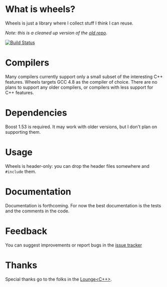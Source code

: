# What is wheels?

Wheels is just a library where I collect stuff I think I can reuse.

*Note: this is a cleaned up version of the [old repo].*

[![Build Status](https://travis-ci.org/rmartinho/wheels.png?branch=master)](https://travis-ci.org/rmartinho/wheels)

# Compilers

Many compilers currently support only a small subset of the interesting C++
features. Wheels targets GCC 4.8 as the compiler of choice.
There are no plans to support any older compilers, or compilers with less
support for C++ features.

# Dependencies

Boost 1.53 is required. It may work with older versions, but I don't plan on
supporting them.

# Usage

Wheels is header-only: you can drop the header files somewhere and `#include`
them.

# Documentation

Documentation is forthcoming. For now the best documentation is the tests and
the comments in the code.

# Feedback

You can suggest improvements or report bugs in the [issue tracker]

# Thanks

Special thanks go to the folks in the [Lounge<C++>][lounge].

 [lounge]: http://chat.stackoverflow.com/rooms/10
 [old repo]: https://bitbucket.org/martinhofernandes/wheels
 [issue tracker]: http://bugs.flamingdangerzone.com/youtrack/issues?q=project%3A+Wheels

